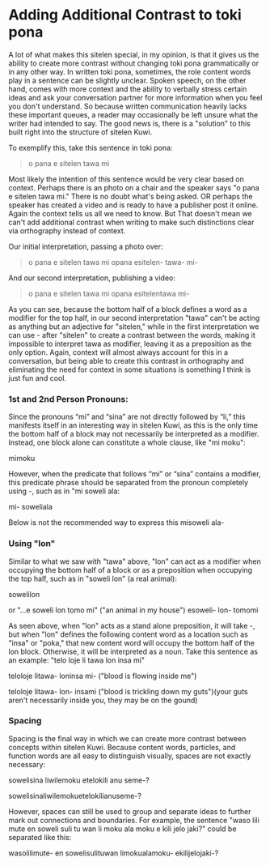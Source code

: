 # Adding Additional Contrast to toki pona
A lot of what makes this sitelen special, in my opinion, is that it gives us the ability to create more contrast without changing toki pona grammatically or in any other way. In written toki pona, sometimes, the role content words play in a sentence can be slightly unclear. Spoken speech, on the other hand, comes with more context and the ability to verbally stress certain ideas and ask your conversation partner for more information when you feel you don't understand. So because written communication heavily lacks these important queues, a reader may occasionally be left unsure what the writer had intended to say. The good news is, there is a "solution" to this built right into the structure of sitelen Kuwi.

To exemplify this, take this sentence in toki pona:
> o pana e sitelen tawa mi

Most likely the intention of this sentence would be very clear based on context. Perhaps there is an photo on a chair and the speaker says "o pana e sitelen tawa mi." There is no doubt what's being asked. OR perhaps the speaker has created a video and is ready to have a publisher post it online. Again the context tells us all we need to know. But That doesn't mean we can't add additional contrast when writing to make such distinctions clear via orthography instead of context.

Our initial interpretation, passing a photo over:
> o pana e <span class="red">sitelen</span> <span class="blue">tawa</span> mi
<span class="kuwi big center">opana e<span class="red">sitelen</span>- <span class="blue">tawa</span>- mi-</span>

And our second interpretation, publishing a video:
> o pana e <span class="green">sitelen tawa</span> mi
<span class="kuwi big center">opana e<span class="green">sitelentawa</span> mi-</span>

As you can see, because the bottom half of a block defines a word as a modifier for the top half, in our second interpretation "tawa" can't be acting as anything but an adjective for "sitelen," while in the first interpretation we can use <span class="kuwi medium">-</span> after "sitelen" to create a contrast between the words, making it impossible to interpret tawa as modifier, leaving it as a preposition as the only option. Again, context will almost always account for this in a conversation, but being able to create this contrast in orthography and eliminating the need for context in some situations is something I think is just fun and cool.


### 1st and 2nd Person Pronouns:
Since the pronouns “mi” and “sina” are not directly followed by “li,” this manifests itself in an interesting way in sitelen Kuwi, as this is the only time the bottom half of a block may not necessarily be interpreted as a modifier. Instead, one block alone can constitute a whole clause, like "<span class="red">mi</span> <span class="blue">moku</span>":

<span class="kuwi big center"><span class="red">mi</span><span class="blue">moku</span></span>

However, when the predicate that follows “mi” or “sina” contains a modifier, this predicate phrase should be separated from the pronoun completely using <span class="kuwi medium">-</span>, such as in "<span class="red">mi</span> <span class="blue">soweli ala</span>:

<span class="kuwi big center"><span class="red">mi-</span> <span class="blue">soweliala</span></span>

Below is not the recommended way to express this
<span class="big center kuwi"><span class="red">mi</span><span class="blue">soweli ala-</span></span>

### Using "lon"
Similar to what we saw with "tawa" above, "lon" can act as a modifier when occupying the bottom half of a block or as a preposition when occupying the top half, such as in "soweli <span class="blue">lon</span>" (a <span class="blue">real</span> animal):

<span class="kuwi big center">soweli<span class="blue">lon</span></span>

or "...e soweli <span class="green">lon</span> tomo mi" ("an animal <span class="green">in</span> my house")
<span class="kuwi big center">esoweli- <span class="green">lon</span>- tomomi</span>

As seen above, when "lon" acts as a stand alone preposition, it will take <span class="kuwi medium">-</span>, but when "lon" defines the following content word as a location such as "insa" or "poka," that new content word will occupy the bottom half of the lon block. Otherwise, it will be interpreted as a noun. Take this sentence as an example: "telo loje li tawa <span class="green">lon</span> <span class="red">insa</span> mi"

<span class="kuwi big center">teloloje litawa- <span class="green">lon</span><span class="red">insa</span> mi-</span> 
("blood is flowing inside me")

<span class="kuwi big center">teloloje litawa- <span class="green">lon</span>- <span class="red">insa</span>mi</span>
("blood is trickling down my guts")(your guts aren't necessarily inside you, they may be on the gound)

### Spacing
Spacing is the final way in which we can create more contrast between concepts within sitelen Kuwi. Because content words, particles, and function words are all easy to distinguish visually, spaces are not exactly necessary:

<span class="kuwi center big">sowelisina  liwilemoku  etelokili  anu  seme-?</span> 

<span class="kuwi center big">sowelisinaliwilemokuetelokilianuseme-?</span>

However, spaces can still be used to group and separate ideas to further mark out connections and boundaries. For example, the sentence "waso lili mute en soweli suli tu wan li moku ala moku e kili jelo jaki?" could be separated like this:

<span class="kuwi big center">wasolilimute- en sowelisulituwan  limokualamoku-  ekilijelojaki-?</span>
